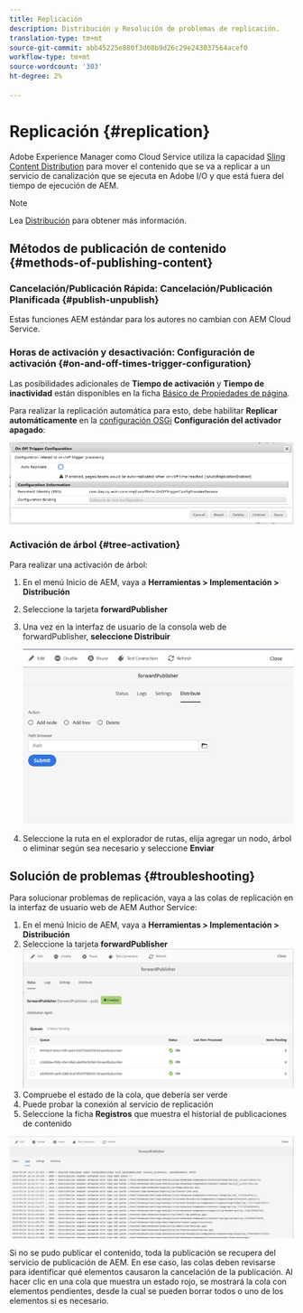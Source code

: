 ```yaml
---
title: Replicación
description: Distribución y Resolución de problemas de replicación.
translation-type: tm+mt
source-git-commit: abb45225e880f3d08b9d26c29e243037564acef0
workflow-type: tm+mt
source-wordcount: '303'
ht-degree: 2%

---
```



# Replicación {#replication}

Adobe Experience Manager como Cloud Service utiliza la capacidad [Sling Content Distribution](https://sling.apache.org/documentation/bundles/content-distribution.html) para mover el contenido que se va a replicar a un servicio de canalización que se ejecuta en Adobe I/O y que está fuera del tiempo de ejecución de AEM.

>[!NOTE]
>
>Lea [Distribución](/help/core-concepts/architecture.md#content-distribution) para obtener más información.

## Métodos de publicación de contenido {#methods-of-publishing-content}

### Cancelación/Publicación Rápida: Cancelación/Publicación Planificada {#publish-unpublish}

Estas funciones AEM estándar para los autores no cambian con AEM Cloud Service.

### Horas de activación y desactivación: Configuración de activación {#on-and-off-times-trigger-configuration}

Las posibilidades adicionales de **Tiempo de activación** y **Tiempo de inactividad** están disponibles en la ficha [Básico de Propiedades de página](/help/sites-cloud/authoring/fundamentals/page-properties.md#basic).

Para realizar la replicación automática para esto, debe habilitar **Replicar automáticamente** en la [configuración OSGi](/help/implementing/deploying/configuring-osgi.md) **Configuración del activador apagado**:

![Configuración del activador de activación de OSGi](/help/operations/assets/replication-on-off-trigger.png)

### Activación de árbol {#tree-activation}

Para realizar una activación de árbol:

1. En el menú Inicio de AEM, vaya a **Herramientas > Implementación > Distribución**
2. Seleccione la tarjeta **forwardPublisher**
3. Una vez en la interfaz de usuario de la consola web de forwardPublisher, **seleccione Distribuir**

   ![](assets/distribute.png "DistribuirDistribuir")
4. Seleccione la ruta en el explorador de rutas, elija agregar un nodo, árbol o eliminar según sea necesario y seleccione **Enviar**

## Solución de problemas {#troubleshooting}

Para solucionar problemas de replicación, vaya a las colas de replicación en la interfaz de usuario web de AEM Author Service:

1. En el menú Inicio de AEM, vaya a **Herramientas > Implementación > Distribución**
2. Seleccione la tarjeta **forwardPublisher**
   ![](assets/status.png "StatusStatus")
3. Compruebe el estado de la cola, que debería ser verde
4. Puede probar la conexión al servicio de replicación
5. Seleccione la ficha **Registros** que muestra el historial de publicaciones de contenido

![](assets/logs.png "LogsLogs")

Si no se pudo publicar el contenido, toda la publicación se recupera del servicio de publicación de AEM.
En ese caso, las colas deben revisarse para identificar qué elementos causaron la cancelación de la publicación. Al hacer clic en una cola que muestra un estado rojo, se mostrará la cola con elementos pendientes, desde la cual se pueden borrar todos o uno de los elementos si es necesario.
